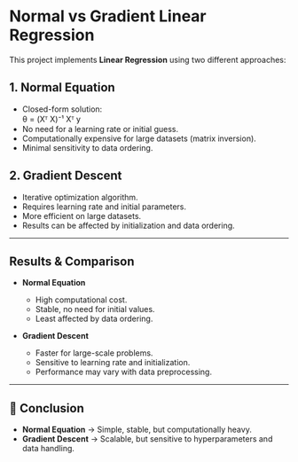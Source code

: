 # Normal vs Gradient Linear Regression

This project implements **Linear Regression** using two different approaches:

## 1. Normal Equation
- Closed-form solution:  
        θ = (Xᵀ X)⁻¹ Xᵀ y
- No need for a learning rate or initial guess.  
- Computationally expensive for large datasets (matrix inversion).  
- Minimal sensitivity to data ordering.  

## 2. Gradient Descent
- Iterative optimization algorithm.  
- Requires learning rate and initial parameters.  
- More efficient on large datasets.  
- Results can be affected by initialization and data ordering.  

---

## Results & Comparison

- **Normal Equation**  
  - High computational cost.  
  - Stable, no need for initial values.  
  - Least affected by data ordering.  

- **Gradient Descent**  
  - Faster for large-scale problems.  
  - Sensitive to learning rate and initialization.  
  - Performance may vary with data preprocessing.  

---

## 📌 Conclusion
- **Normal Equation** → Simple, stable, but computationally heavy.  
- **Gradient Descent** → Scalable, but sensitive to hyperparameters and data handling.  
